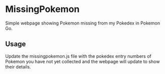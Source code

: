 # MissingPokemon
Simple webpage showing Pokemon missing from my Pokedex in Pokemon Go.

## Usage
Update the missingpokemon.js file with the pokedex entry numbers of Pokemon you have not yet collected and the webpage will update to show their details.
